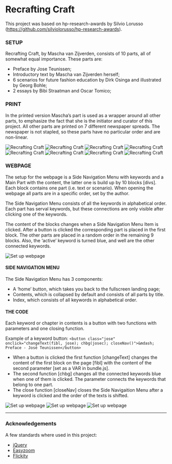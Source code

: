 # Recrafting Craft

This project was based on hp-research-awards by Silvio Lorusso (https://github.com/silviolorusso/hp-research-awards).

### SETUP
Recrafting Craft, by Mascha van Zijverden, consists of 10 parts, all of somewhat equal importance. These parts are:
- Preface by Jose Teunissen;
- Introductory text by Mascha van Zijverden herself;
- 6 scenarios for future fashion education by Dirk Osinga and illustrated by Georg Bohle;
- 2 essays by Bibi Straatman and Oscar Tomico;

### PRINT
In the printed version Mascha’s part is used as a wrapper around all other parts, to emphasize the fact that she is the initiator and curator of this project. All other parts are printed on 7 different newspaper spreads. The newspaper is not stapled, so these parts have no particular order and are non-linear. 

![Recrafting Craft](assets/recrafting_craft.png)
![Recrafting Craft](assets/mockup2.png)
![Recrafting Craft](assets/mockup3.png)
![Recrafting Craft](assets/mockup4.png)
![Recrafting Craft](assets/mockup5.png)
![Recrafting Craft](assets/mockup6.png)
![Recrafting Craft](assets/mockup7.png)
![Recrafting Craft](assets/mockup8.png)

### WEBPAGE
The setup for the webpage is a Side Navigation Menu with keywords and a Main Part with the content, the latter one is build up by 10 blocks [divs]. Each block contains one part (i.e. text or scenario). When opening the webpage all parts are in a specific order, set by the author. 

The Side Navigation Menu consists of all the keywords in alphabetical order. Each part has serval keywords, but these connections are only visible after clicking one of the keywords.

The content of the blocks changes when a Side Navigation Menu Item is clicked. After a button is clicked the corresponding part is placed in the first block. The other parts are placed in a random order in the remaining 9 blocks. Also, the ‘active’ keyword is turned blue, and well are the other connected keywords.

![Set up webpage](assets/1.png)

#### SIDE NAVIGATION MENU
The Side Navigation Menu has 3 components: 
- A ‘home’ button, which takes you back to the fullscreen landing page;
- Contents, which is collapsed by default and consists of all parts by title.
- Index, which consists of all keywords in alphabetical order.

#### THE CODE
Each keyword or chapter in contents is a button with two functions with parameters and one closing function. 

Example of a keyword button:
```<button class="jose" onclick="changeText(fibl, jose); chbg(josec); closeNav()">&mdash; Preface - José Teunissen</button>```

- When a button is clicked the first function [changeText] changes the content of the first block on the page [fibl] with the content of the second parameter [set as a VAR in bundle.js]. 
- The second function [chbg] changes all the connected keywords blue when one of them is clicked. The parameter connects the keywords that belong to one part.
- The close function [closeNav] closes the Side Navigaition Menu after a keyword is clicked and the order of the texts is shifted.

![Set up webpage](assets/RecraftinCraft_Responsive.png)
![Set up webpage](assets/RecraftinCraft_Responsive2.png)
![Set up webpage](assets/RecraftinCraft_Responsive3.png)

---------------

### Acknowledgements
A few standards where used in this project:
- [jQuery](https://jquery.com/)
- [Easyzoom](https://github.com/i-like-robots/EasyZoom)
- [Flickity](https://flickity.metafizzy.co/)
